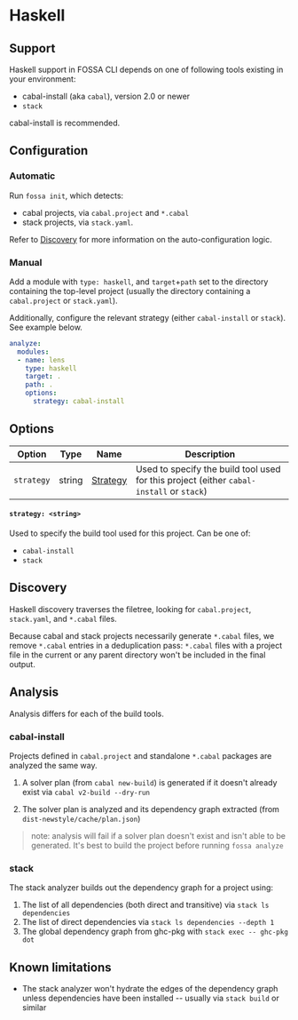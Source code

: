 # Haskell

## Support

Haskell support in FOSSA CLI depends on one of following tools existing in your
environment:

- cabal-install (aka `cabal`), version 2.0 or newer
- `stack`

cabal-install is recommended.

## Configuration

### Automatic 

Run `fossa init`, which detects:
 
- cabal projects, via `cabal.project` and `*.cabal`
- stack projects, via `stack.yaml`.

Refer to [Discovery](#Discovery) for more information on the auto-configuration
logic.

### Manual

Add a module with `type: haskell`, and `target`+`path` set to the directory
containing the top-level project (usually the directory containing a
`cabal.project` or `stack.yaml`).

Additionally, configure the relevant strategy (either `cabal-install` or
`stack`). See example below.

```yaml
analyze:
  modules:
  - name: lens
    type: haskell
    target: .
    path: .
    options:
      strategy: cabal-install
```

## Options

| Option     | Type   | Name                         | Description                                                                              |
| ---------- | :----: | ---------------------------- | ---------------------------------------------------------------------------------------- |
| `strategy` | string | [Strategy](#strategy-string) | Used to specify the build tool used for this project (either `cabal-install` or `stack`) |


#### `strategy: <string>` 

Used to specify the build tool used for this project. Can be one of:

- `cabal-install`
- `stack`

## Discovery

Haskell discovery traverses the filetree, looking for `cabal.project`,
`stack.yaml`, and `*.cabal` files.

Because cabal and stack projects necessarily generate `*.cabal` files, we
remove `*.cabal` entries in a deduplication pass: `*.cabal` files with a project
file in the current or any parent directory won't be included in the final output.

## Analysis

Analysis differs for each of the build tools.

### cabal-install

Projects defined in `cabal.project` and standalone `*.cabal` packages are
analyzed the same way.

1. A solver plan (from `cabal new-build`) is generated if it doesn't already
exist via `cabal v2-build --dry-run`

2. The solver plan is analyzed and its dependency graph extracted (from `dist-newstyle/cache/plan.json`)

> note: analysis will fail if a solver plan doesn't exist and isn't able to be
generated. It's best to build the project before running `fossa analyze`

### stack

The stack analyzer builds out the dependency graph for a project using:

1. The list of all dependencies (both direct and transitive) via `stack ls dependencies`
2. The list of direct dependencies via `stack ls dependencies --depth 1`
3. The global dependency graph from ghc-pkg with `stack exec -- ghc-pkg dot`

## Known limitations

- The stack analyzer won't hydrate the edges of the dependency graph unless
dependencies have been installed -- usually via `stack build` or similar
